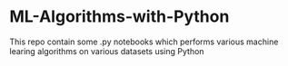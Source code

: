 # ML-Algorithms-with-Python
This repo contain some .py notebooks which performs various machine learing algorithms on various datasets using Python 

